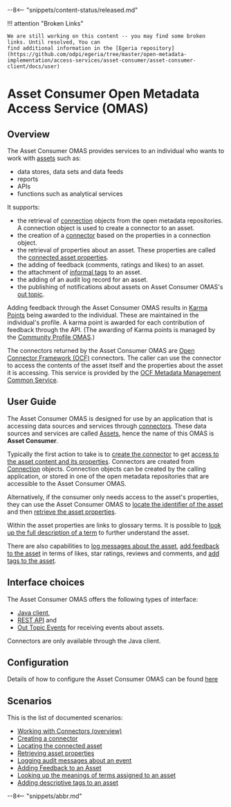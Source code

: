 <!-- SPDX-License-Identifier: CC-BY-4.0 -->
<!-- Copyright Contributors to the Egeria project. -->

--8<-- "snippets/content-status/released.md"

!!! attention "Broken Links"

    We are still working on this content -- you may find some broken links. Until resolved, You can
    find additional information in the [Egeria repository](https://github.com/odpi/egeria/tree/master/open-metadata-implementation/access-services/asset-consumer/asset-consumer-client/docs/user)


# Asset Consumer Open Metadata Access Service (OMAS)

## Overview
The Asset Consumer OMAS provides services to an individual who wants to work
with [assets](/egeria-docs/concepts/asset) such as:

* data stores, data sets and data feeds
* reports
* APIs
* functions such as analytical services

It supports:

* the retrieval of [connection](/egeria-docs/concepts/connection) objects from the open metadata repositories.  A connection object is used to create a connector to an asset.
* the creation of a [connector](/egeria-docs/concepts/connector) based on the properties in a connection object.
* the retrieval of properties about an asset.  These properties are called the [connected asset properties](/egeria-docs/concepts/connected-asset-properties).
* the adding of feedback (comments, ratings and likes) to an asset.
* the attachment of [informal tags](/egeria-docs/concepts/informal-tag) to an asset.
* the adding of an audit log record for an asset.
* the publishing of notifications about assets on Asset Consumer OMAS's [out topic](/egeria-docs/concepts/out-topic).

Adding feedback through the Asset Consumer OMAS results in [Karma Points](/egeria-docs/concepts/karma-point) being awarded to the individual.  These are maintained in the individual's profile.  A karma point is awarded for each contribution of feedback through the API. (The awarding of Karma points is managed by the [Community Profile OMAS](/egeria-docs/services/omas/community-profile/overview).)

The connectors returned by the Asset Consumer OMAS are [Open Connector Framework (OCF)](/egeria-docs/frameworks/ocf/overview) connectors.  The caller can use the connector to access the contents of the asset itself and the properties about the asset it is accessing.   This service is provided by the [OCF Metadata Management Common Service](/egeria-docs/services/ocf-metadata-management).

## User Guide

The Asset Consumer OMAS is designed for use by an application that is accessing data sources and services through
[connectors](/egeria-docs/concepts/connector).
These data sources and services are called [Assets](/egeria-docs/concepts/asset),
hence the name of this OMAS is **Asset Consumer**.

Typically the first action to take is to
[create the connector](creating-a-connector.md) to 
get [access to the asset content and its properties](working-with-connectors.md).
Connectors are created from
[Connection](/egeria-docs/concepts/connection)
objects.
Connection objects can be created by the calling application, or stored
in one of the open metadata repositories that are accessible to the Asset Consumer OMAS.

Alternatively, if the consumer only needs access to the asset's properties, they can use the
Asset Consumer OMAS to
[locate the identifier of the asset](locating-the-connected-asset.md)
and then [retrieve the asset properties](retrieving-asset-properties.md).

Within the asset properties are links to glossary terms.
It is possible to
[look up the full description of a term](looking-up-meanings-of-terms.md)
to further understand the asset.

There are also capabilities to 
[log messages about the asset](logging-messages-about-an-asset.md),
[add feedback to the asset](adding-feedback-to-an-asset.md)
in terms of likes, star ratings, reviews and comments,
and [add tags to the asset](tagging-an-asset.md).

## Interface choices

The Asset Consumer OMAS offers the following types of interface:

* [Java client](../../asset-consumer-client/docs/user/java-client), 
* [REST API](../../asset-consumer-server/docs/user) and 
* [Out Topic Events](../../asset-consumer-client/docs/user/java-events) for receiving events about assets.

Connectors are only available through the Java client.

## Configuration

Details of how to configure the Asset Consumer OMAS can be found [here](../../asset-consumer-server/docs/configuration)

## Scenarios

This is the list of documented scenarios:

* [Working with Connectors (overview)](working-with-connectors.md)
* [Creating a connector](creating-a-connector.md)
* [Locating the connected asset](locating-the-connected-asset.md)
* [Retrieving asset properties](retrieving-asset-properties.md)
* [Logging audit messages about an event](logging-messages-about-an-asset.md)
* [Adding Feedback to an Asset](adding-feedback-to-an-asset.md)
* [Looking up the meanings of terms assigned to an asset](looking-up-meanings-of-terms.md)
* [Adding descriptive tags to an asset](tagging-an-asset.md)


--8<-- "snippets/abbr.md"
